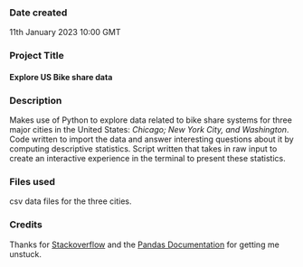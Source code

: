 
### Date created
11th January 2023 10:00 GMT

### Project Title
####    Explore US Bike share data 

### Description
Makes use of Python to explore data related to bike share systems for three major cities in the United States: _Chicago;
New York City, and Washington_. 
Code written to import the data and answer interesting questions about it by computing descriptive statistics. 
Script written that takes in raw input to create an interactive experience in the terminal to present these statistics.

### Files used
csv data files for the three cities.

### Credits
Thanks for [Stackoverflow](https://stackoverflow.com) and the
[Pandas Documentation](https://pandas.pydata.org/docs/user_guide/index.html) for getting me unstuck. 

